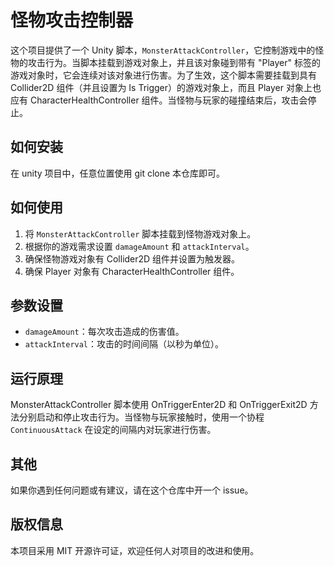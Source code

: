 # 怪物攻击控制器

这个项目提供了一个 Unity 脚本，`MonsterAttackController`，它控制游戏中的怪物的攻击行为。当脚本挂载到游戏对象上，并且该对象碰到带有 "Player" 标签的游戏对象时，它会连续对该对象进行伤害。为了生效，这个脚本需要挂载到具有 Collider2D 组件（并且设置为 Is Trigger）的游戏对象上，而且 Player 对象上也应有 CharacterHealthController 组件。当怪物与玩家的碰撞结束后，攻击会停止。

## 如何安装

在 unity 项目中，任意位置使用 git clone 本仓库即可。

## 如何使用

1. 将 `MonsterAttackController` 脚本挂载到怪物游戏对象上。
2. 根据你的游戏需求设置 `damageAmount` 和 `attackInterval`。
3. 确保怪物游戏对象有 Collider2D 组件并设置为触发器。
4. 确保 Player 对象有 CharacterHealthController 组件。

## 参数设置

- `damageAmount`：每次攻击造成的伤害值。
- `attackInterval`：攻击的时间间隔（以秒为单位）。

## 运行原理

MonsterAttackController 脚本使用 OnTriggerEnter2D 和 OnTriggerExit2D 方法分别启动和停止攻击行为。当怪物与玩家接触时，使用一个协程 `ContinuousAttack` 在设定的间隔内对玩家进行伤害。

## 其他

如果你遇到任何问题或有建议，请在这个仓库中开一个 issue。

## 版权信息

本项目采用 MIT 开源许可证，欢迎任何人对项目的改进和使用。
